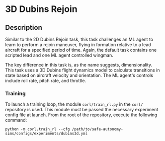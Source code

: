 # 3D Dubins Rejoin

## Description

Similar to the 2D Dubins Rejoin task, this task challenges an ML agent to learn to perform a rejoin maneuver,
flying in formation relative to a lead aircraft for a specified period of time. 
Again, the default task contains one scripted lead and one ML agent controlled wingman.

The key difference in this task is, as the name suggests, dimensionality.
This task uses a 3D Dubins flight dynamics model to calculate
transitions in state based on aircraft velocity and orientation. 
The ML agent's controls include roll rate, pitch rate, and throttle. 


### Training

To launch a training loop, the module `corl/train_rl.py` in the `corl/` repository 
is used. This module must be passed the necessary experiment config file at launch. 
From the root of the repository, execute the following command:

```commandline
python -m corl.train_rl --cfg /path/to/safe-autonomy-sims/configs/experiments/dubins3d.yml
```